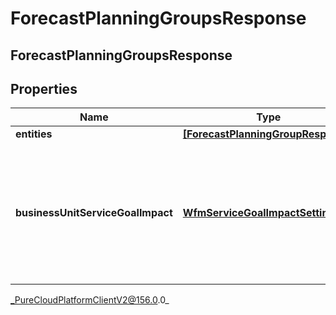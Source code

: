 # ForecastPlanningGroupsResponse

## ForecastPlanningGroupsResponse

## Properties

|Name | Type | Description | Notes|
|------------ | ------------- | ------------- | -------------|
| **entities** | [**[ForecastPlanningGroupResponse]**](ForecastPlanningGroupResponse) |  | [optional] |
| **businessUnitServiceGoalImpact** | [**WfmServiceGoalImpactSettings**](WfmServiceGoalImpactSettings) | A snapshot of a business unit’s service goal impact settings taken at forecast generation time. | [optional] |



_PureCloudPlatformClientV2@156.0.0_
